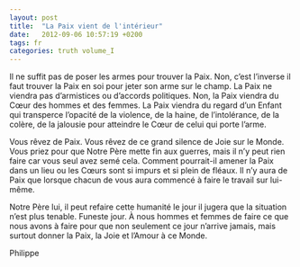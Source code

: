 ```yaml
---
layout: post
title:  "La Paix vient de l'intérieur"
date:   2012-09-06 10:57:19 +0200
tags: fr
categories: truth volume_I
---
```

Il ne suffit pas de poser les armes pour trouver la Paix. Non, c’est l’inverse il faut trouver la Paix en soi pour jeter son arme sur le champ. La Paix ne viendra pas d’armistices ou d’accords politiques. Non, la Paix viendra du Cœur des hommes et des femmes. La Paix viendra du regard d’un Enfant qui transperce l’opacité de la violence, de la haine, de l’intolérance, de la colère, de la jalousie pour atteindre le Cœur de celui qui porte l’arme.

Vous rêvez de Paix. Vous rêvez de ce grand silence de Joie sur le Monde. Vous priez pour que Notre Père mette fin aux guerres, mais il n’y peut rien faire car vous seul avez semé cela. Comment pourrait-il amener la Paix dans un lieu ou les Cœurs sont si impurs et si plein de fléaux. Il n’y aura de Paix que lorsque chacun de vous aura commencé à faire le travail sur lui-même.

Notre Père lui, il peut refaire cette humanité le jour il jugera que la situation n’est plus tenable. Funeste jour. À nous hommes et femmes de faire ce que nous avons à faire pour que non seulement ce jour n’arrive jamais, mais surtout donner la Paix, la Joie et l’Amour à ce Monde.

Philippe

<!-- 
Ce(tte) œuvre est mise à disposition selon les termes de la Licence Creative Commons Attribution - Pas d’Utilisation Commerciale 4.0 International.
-->